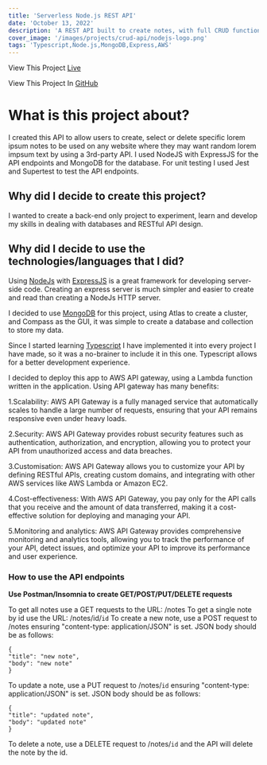 ```yaml
---
title: 'Serverless Node.js REST API'
date: 'October 13, 2022'
description: 'A REST API built to create notes, with full CRUD functionality.'
cover_image: '/images/projects/crud-api/nodejs-logo.png'
tags: 'Typescript,Node.js,MongoDB,Express,AWS'
---
```


View This Project [Live](https://dom-devs-node-api.com/notes)

View This Project In [GitHub](https://github.com/DomDevs2000/REST-API)

# What is this project about?

I created this API to allow users to create, select or delete specific lorem ipsum notes to be used on any website where
they may want random lorem impsum text by using a 3rd-party API. I used NodeJS with ExpressJS for the API endpoints and
MongoDB for the database. For unit testing I used Jest and Supertest to test the API endpoints.

## Why did I decide to create this project?

I wanted to create a back-end only project to experiment, learn and develop my skills in dealing with databases and
RESTful API design.

## Why did I decide to use the technologies/languages that I did?

Using [NodeJs](https://nodejs.org/en/) with [ExpressJS](https://expressjs.com) is a great framework for developing
server-side code. Creating an express server is much simpler and easier to create and read than creating a NodeJs HTTP
server.

I decided to use [MongoDB](https://www.mongodb.com/) for this project, using Atlas to create a cluster, and Compass as
the GUI, it was simple to create a database and collection to store my data.

Since I started learning [Typescript](https://www.typescriptlang.org/) I have implemented it into every project I have
made, so
it was a no-brainer to include it in this one. Typescript allows for a better development experience.

I decided to deploy this app to AWS API gateway, using a Lambda function written in the application. Using API gateway
has many benefits:

1.Scalability: AWS API Gateway is a fully managed service that automatically scales to handle a large
number of requests, ensuring that your API remains responsive even under heavy loads.

2.Security: AWS API Gateway provides robust security features such as authentication, authorization, and encryption,
allowing you to protect your API from unauthorized access and data breaches.

3.Customisation: AWS API Gateway allows you to customize your API by defining RESTful APIs, creating custom domains, and
integrating with other AWS services like AWS Lambda or Amazon EC2.

4.Cost-effectiveness: With AWS API Gateway, you pay only for the API calls that you receive and the amount of data
transferred, making it a cost-effective solution for deploying and managing your API.

5.Monitoring and analytics: AWS API Gateway provides comprehensive monitoring and analytics tools, allowing you to track
the performance of your API, detect issues, and optimize your API to improve its performance and user experience.

### How to use the API endpoints

**Use Postman/Insomnia to create GET/POST/PUT/DELETE requests**

To get all notes use a GET requests to the URL: /notes
To get a single note by id use the URL: /notes/id/`id`
To create a new note, use a POST request to /notes ensuring "content-type: application/JSON" is set. JSON body should
be as follows:

```
{
"title": "new note",
"body": "new note"
}
```

To update a note, use a PUT request to /notes/`id` ensuring "content-type: application/JSON" is set. JSON body should
be as follows:

```
{
"title": "updated note",
"body": "updated note"
}
```

To delete a note, use a DELETE request to /notes/`id` and the API will delete the note by the id.
